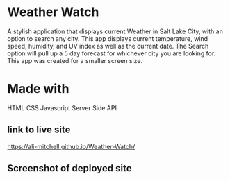 # Weather Watch 

A stylish application that displays current Weather in Salt Lake City, with an option to search any city. This app displays current temperature, wind speed, humidity, and UV index as well as the current date. The Search option will pull up a 5 day forecast for whichever city you are looking for. This app was created for a smaller screen size. 

# Made with 
HTML
CSS 
Javascript 
Server Side API 

## link to live site

https://ali-mitchell.github.io/Weather-Watch/


## Screenshot of deployed site 

